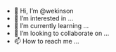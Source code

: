 - 👋 Hi, I’m @wekinson
- 👀 I’m interested in ...
- 🌱 I’m currently learning ...
- 💞️ I’m looking to collaborate on ...
- 📫 How to reach me ...

<!---
wekinson/wekinson is a ✨ special ✨ repository because its `README.md` (this file) appears on your GitHub profile.
You can click the Preview link to take a look at your changes.
--->
